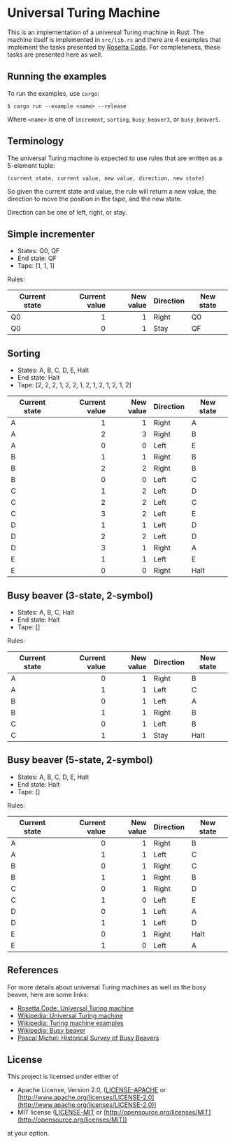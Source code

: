 # Universal Turing Machine

This is an implementation of a universal Turing machine in Rust. The machine itself is implemented in `src/lib.rs` and there are 4 examples that implement the tasks presented by [Rosetta Code](https://rosettacode.org/wiki/Universal_Turing_machine). For completeness, these tasks are presented here as well.

## Running the examples

To run the examples, use `cargo`:

    $ cargo run --example <name> --release

Where `<name>` is one of `increment`, `sorting`, `busy_beaver3`, or `busy_beaver5`.

## Terminology

The universal Turing machine is expected to use rules that are written as a 5-element tuple:

    (current state, current value, new value, direction, new state)

So given the current state and value, the rule will return a new value, the direction to move the position in the tape, and the new state.

Direction can be one of left, right, or stay.

## Simple incrementer

- States: Q0, QF
- End state: QF
- Tape: [1, 1, 1]

Rules:

| Current state | Current value | New value | Direction | New state |
|---------------|--------------:|----------:|-----------|-----------|
| Q0            |             1 |         1 | Right     | Q0        |
| Q0            |             0 |         1 | Stay      | QF        |

## Sorting

- States: A, B, C, D, E, Halt
- End state: Halt
- Tape: [2, 2, 2, 1, 2, 2, 1, 2, 1, 2, 1, 2, 1, 2]

| Current state | Current value | New value | Direction | New state |
|---------------|--------------:|----------:|-----------|-----------|
| A             |             1 |         1 | Right     | A         |
| A             |             2 |         3 | Right     | B         |
| A             |             0 |         0 | Left      | E         |
| B             |             1 |         1 | Right     | B         |
| B             |             2 |         2 | Right     | B         |
| B             |             0 |         0 | Left      | C         |
| C             |             1 |         2 | Left      | D         |
| C             |             2 |         2 | Left      | C         |
| C             |             3 |         2 | Left      | E         |
| D             |             1 |         1 | Left      | D         |
| D             |             2 |         2 | Left      | D         |
| D             |             3 |         1 | Right     | A         |
| E             |             1 |         1 | Left      | E         |
| E             |             0 |         0 | Right     | Halt      |

## Busy beaver (3-state, 2-symbol)

- States: A, B, C, Halt
- End state: Halt
- Tape: []

Rules:

| Current state | Current value | New value | Direction | New state |
|---------------|--------------:|----------:|-----------|-----------|
| A             |             0 |         1 | Right     | B         |
| A             |             1 |         1 | Left      | C         |
| B             |             0 |         1 | Left      | A         |
| B             |             1 |         1 | Right     | B         |
| C             |             0 |         1 | Left      | B         |
| C             |             1 |         1 | Stay      | Halt      |

## Busy beaver (5-state, 2-symbol)

- States: A, B, C, D, E, Halt
- End state: Halt
- Tape: []

Rules:

| Current state | Current value | New value | Direction | New state |
|---------------|--------------:|----------:|-----------|-----------|
| A             |             0 |         1 | Right     | B         |
| A             |             1 |         1 | Left      | C         |
| B             |             0 |         1 | Right     | C         |
| B             |             1 |         1 | Right     | B         |
| C             |             0 |         1 | Right     | D         |
| C             |             1 |         0 | Left      | E         |
| D             |             0 |         1 | Left      | A         |
| D             |             1 |         1 | Left      | D         |
| E             |             0 |         1 | Right     | Halt      |
| E             |             1 |         0 | Left      | A         |

## References

For more details about universal Turing machines as well as the busy beaver, here are some links:

- [Rosetta Code: Universal Turing machine](https://rosettacode.org/wiki/Universal_Turing_machine)
- [Wikipedia: Universal Turing machine](https://en.wikipedia.org/wiki/Universal_Turing_machine)
- [Wikipedia: Turing machine examples](https://en.wikipedia.org/wiki/Turing_machine_examples)
- [Wikipedia: Busy beaver](https://en.wikipedia.org/wiki/Busy_beaver)
- [Pascal Michel: Historical Survey of Busy Beavers](http://www.logique.jussieu.fr/~michel/ha.html)

## License

This project is licensed under either of

* Apache License, Version 2.0, ([LICENSE-APACHE](LICENSE-APACHE) or [http://www.apache.org/licenses/LICENSE-2.0](http://www.apache.org/licenses/LICENSE-2.0))
* MIT license ([LICENSE-MIT](LICENSE-MIT) or [http://opensource.org/licenses/MIT](http://opensource.org/licenses/MIT))

at your option.
